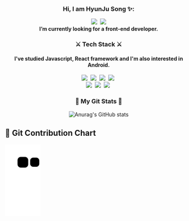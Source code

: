 
<div align="center">
  <b> <h3>Hi, I am HyunJu Song ✨:</h3></b> 
<a href="https://velog.io/@shyunju7"><img src="https://img.shields.io/badge/velog-EA4AAA?style=flat-square&logo=GitHub Sponsors&logoColor=white&link=https://velog.io/@shyunju7"/></a>&nbsp
   <a href="mailto:songthdo427@gmail.com"><img src="https://img.shields.io/badge/songthdo427@gmail.com-EA4335?style=flat-square&logo=Gmail&logoColor=white&link=songthdo427@gmail.com"/></a>
  <br/>
  <b> I’m currently looking for a front-end developer. </b>
  
  
<h3 align="center">⚔ Tech Stack ⚔</h3>
<h4>I've studied Javascript, React framework and I'm also interested in Android.</h4>

<p align="center">
  <img src="https://img.shields.io/badge/Javascript-F7DF1E?style=flat-square&logo=Javascript&logoColor=white"/>&nbsp 
  <img src="https://img.shields.io/badge/React-61DAFB?style=flat-square&logo=React&logoColor=white"/>&nbsp
  <img src="https://img.shields.io/badge/Redux-764ABC?style=flat-square&logo=Redux&logoColor=white"/>&nbsp
  <img src="https://img.shields.io/badge/StyledComponents-DB7093?style=flat-square&logo=styled-components&logoColor=white"/>&nbsp

  <br/>
  <img src="https://img.shields.io/badge/Android-3DDC84?style=flat-square&logo=Android&logoColor=white"/>&nbsp 
  <img src="https://img.shields.io/badge/Kotlin-7F52FF?style=flat-square&logo=Kotlin&logoColor=white"/>&nbsp 
  <img src="https://img.shields.io/badge/Java-007396?style=flat-square&logo=Java&logoColor=white"/>&nbsp 
</p>
  
  <h3 align="center">🌱 My Git Stats 🌱</h3> 
  
  
![Anurag's GitHub stats](https://github-readme-stats.vercel.app/api?username=shyunju7&hide=contribs&theme=vue)
  
</div>

## 🌱 Git Contribution Chart
 ![Snake animation](https://github.com/shyunju7/shyunju7/blob/output/github-contribution-grid-snake.svg)<br>
